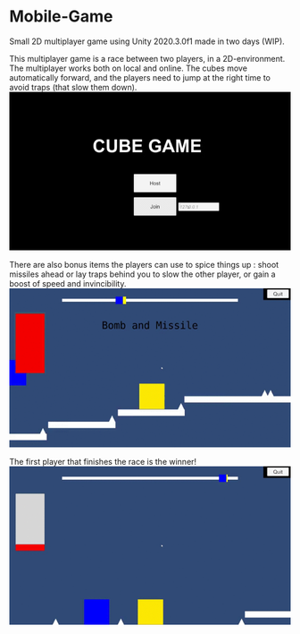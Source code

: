 # Mobile-Game
Small 2D multiplayer game using Unity 2020.3.0f1 made in two days (WIP).

This multiplayer game is a race between two players, in a 2D-environment. The multiplayer works both on local and online. The cubes move automatically forward, and the players need to jump at the right time to avoid traps (that slow them down).
<br>
![Mobile-Game](Assets/Misc/Mobile-Game-Demo1.gif)

There are also bonus items the players can use to spice things up : shoot missiles ahead or lay traps behind you to slow the other player, or gain a boost of speed and invincibility. 
<br>
![Mobile-Game](Assets/Misc/Mobile-Game-Demo2.gif)

The first player that finishes the race is the winner!
<br>
![Mobile-Game](Assets/Misc/Mobile-Game-Demo3.gif)
